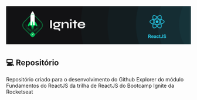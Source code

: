 <h1 align="center">
  <img alt="ignite-reactjs" title="ignite-reactjs" src=".github/cover-reactjs.png">
</h1>

## 💻 Repositório
Repositório criado para o desenvolvimento do Github Explorer do módulo Fundamentos do ReactJS da trilha de ReactJS do Bootcamp Ignite da Rocketseat
